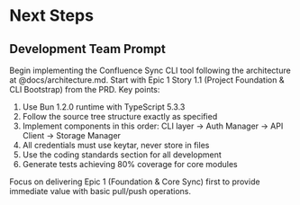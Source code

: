 # Next Steps

## Development Team Prompt

Begin implementing the Confluence Sync CLI tool following the architecture at @docs/architecture.md. Start with Epic 1 Story 1.1 (Project Foundation & CLI Bootstrap) from the PRD. Key points:

1. Use Bun 1.2.0 runtime with TypeScript 5.3.3
2. Follow the source tree structure exactly as specified
3. Implement components in this order: CLI layer → Auth Manager → API Client → Storage Manager
4. All credentials must use keytar, never store in files
5. Use the coding standards section for all development
6. Generate tests achieving 80% coverage for core modules

Focus on delivering Epic 1 (Foundation & Core Sync) first to provide immediate value with basic pull/push operations.
